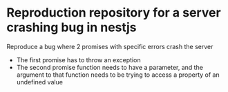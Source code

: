 # Reproduction repository for a server crashing bug in nestjs

Reproduce a bug where 2 promises with specific errors crash the server
* The first promise has to throw an exception
* The second promise function needs to have a parameter, and the argument to that function needs to be trying to access a property of an undefined value